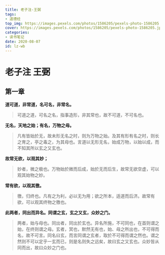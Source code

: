```yaml
---
title: 老子注-王弼
tags: 
- 道德经
top_img: https://images.pexels.com/photos/1586205/pexels-photo-1586205.jpeg?auto=compress&cs=tinysrgb&dpr=2&h=250
cover: https://images.pexels.com/photos/1586205/pexels-photo-1586205.jpeg?auto=compress&cs=tinysrgb&dpr=2&h=250
categories:
- 读书笔记
date: 2020-08-07
id: lz-wb
---
```


# 老子注 王弼

## 第一章

**道可道，非常道，名可名，非常名。**

> 可道之道，可名之名，指事造形，非其常也，故不可道，不可名也。

**无名，天地之始；有名，万物之母。**

> 凡有皆始於无，故未形无名之时，则为万物之始。及其有形有名之时，则长之育之，亭之毒之，为其母也。言道以无形无名，始成万物，以始以成，而不知其所以玄之又玄也。

**故常无欲，以观其妙；**

> 妙者，微之极也。万物始於微而后成，始於无而后生，故常无欲空虚，可以观其始物之妙。

**常有欲，以观其徼。**

> 徼，归终也。凡有之为利，必以无为用；欲之所本，适道而后济。故常有欲，可以观其终物之徼也。

**此两者，同出而异名。同谓之玄，玄之又玄，众妙之门。**

> 两者，始与母也。同出者，同出於玄也。异名所施，不可同也，在首则谓之始，在终则谓之母。玄者，冥也，默然无有也，始、母之所出也，不可得而名，故不可言。同名曰玄，而言同谓之玄者，取於不可得而谓之然也。谓之然则不可以定乎一玄而已，则是名则失之远矣，故曰玄之又玄也。众妙皆从同而出，故曰众妙之门也。